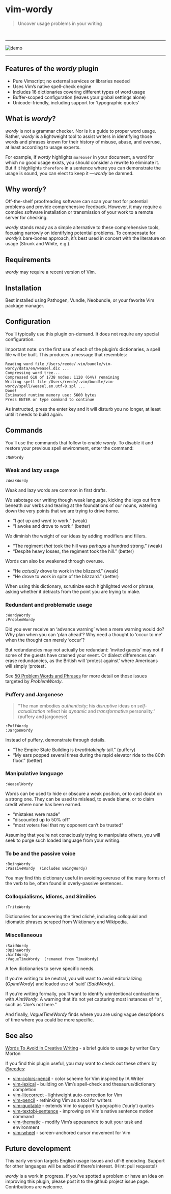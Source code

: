 # vim-wordy

> Uncover usage problems in your writing

<br/>

- - -
![demo](screenshots/demo.gif)
- - -

## Features of the _wordy_ plugin

* Pure Vimscript; no external services or libraries needed
* Uses Vim’s native spell-check engine
* Includes 16 dictionaries covering different types of word usage
* Buffer-scoped configuration (leaves your global settings alone)
* Unicode-friendly, including support for ‘typographic quotes’

## What is _wordy_?

_wordy_ is not a grammar checker. Nor is it a guide to proper word usage.
Rather, _wordy_ is a lightweight tool to assist writers in identifying
those words and phrases known for their history of misuse, abuse, and
overuse, at least according to usage experts.

For example, if _wordy_ highlights `moreover` in your document, a word for
which no good usage exists, you should consider a rewrite to eliminate it.
But if it highlights `therefore` in a sentence where you can demonstrate
the usage is sound, you can elect to keep it —_wordy_ be damned.

## Why _wordy_?

Off-the-shelf proofreading software can scan your text for potential problems
and provide comprehensive feedback. However, it may require a complex
software installation or transmission of your work to a remote server for 
checking. 

_wordy_ stands ready as a simple alternative to these comprehensive tools,
focusing narrowly on identifying potential problems. To compensate for
_wordy_’s bare-bones approach, it’s best used in concert with the
literature on usage (Strunk and White, e.g.). 

## Requirements

_wordy_ may require a recent version of Vim.

## Installation

Best installed using Pathogen, Vundle, Neobundle, or your favorite Vim
package manager.

## Configuration

You’ll typically use this plugin on-demand. It does not require any
special configuration.

Important note: on the first use of each of the plugin’s dictionaries,
a spell file will be built. This produces a message that resembles:

```
Reading word file /Users/reede/.vim/bundle/vim-wordy/data/en/weasel.dic ...
Compressing word tree...
Compressed 618 of 1738 nodes; 1120 (64%) remaining
Writing spell file /Users/reede/.vim/bundle/vim-wordy/spell/weasel.en.utf-8.spl ...
Done!
Estimated runtime memory use: 5600 bytes
Press ENTER or type command to continue
```

As instructed, press the enter key and it will disturb you no longer, at
least until it needs to build again.

## Commands

You’ll use the commands that follow to enable _wordy_. To disable it and
restore your previous spell environment, enter the command:

```
:NoWordy
```

### Weak and lazy usage

```
:WeakWordy
```

Weak and lazy words are common in first drafts.

We sabotage our writing though weak language, kicking the legs out from
beneath our verbs and tearing at the foundations of our nouns, watering
down the very points that we are trying to drive home.

* “I _got_ up and _went_ to work.” (weak)
* “I awoke and drove to work.” (better)

We diminish the weight of our ideas by adding modifiers and fillers.

* “The regiment _that_ took the hill was _perhaps_ a hundred strong.” (weak)
* “Despite heavy losses, the regiment took the hill.” (better)

Words can also be weakened through overuse.

* “He _actually_ drove to work in the blizzard.” (weak)
* “He drove to work in spite of the blizzard.” (better)

When using this dictionary, scrutinize each highlighted word or phrase,
asking whether it detracts from the point you are trying to make.

### Redundant and problematic usage

```
:WordyWordy
:ProblemWordy
```

Did you ever receive an ‘advance warning’ when a mere warning would do?
Why plan when you can ‘plan ahead’? Why need a thought to ‘occur to me’
when the thought can merely ‘occur’?

But redundancies may not actually be redundant: ‘invited guests’ may not
if some of the guests have crashed your event. Or dialect differences can
erase redundancies, as the British will ‘protest against’ where Americans
will simply ‘protest’.

See [50 Problem Words and Phrases][1] for more detail on those issues
targeted by _ProblemWordy_.

[1]: http://www.dailywritingtips.com/50-problem-words-and-phrases/

### Puffery and Jargonese

> “The man embodies _authenticity_; his _disruptive_ ideas on
> _self-actualization_ reflect his _dynamic_ and _transformative_
> personality.” (puffery and jargonese)

```
:PuffWordy
:JargonWordy
```

Instead of puffery, demonstrate through details.

* “The Empire State Building is _breathtakingly_ tall.” (puffery)
* “My ears popped several times during the rapid elevator ride to the 80th
  floor.” (better)

### Manipulative language

```
:WeaselWordy
```

Words can be used to hide or obscure a weak position, or to cast doubt on
a strong one. They can be used to mislead, to evade blame, or to claim credit 
where none has been earned.

* “mistakes were made”
* “discounted up to 50% off”
* “most voters feel that my opponent can’t be trusted”

Assuming that you’re not consciously trying to manipulate others, you will
seek to purge such loaded language from your writing.

### To be and the passive voice

```
:BeingWordy
:PassiveWordy  (includes BeingWordy)
```

You may find this dictionary useful in avoiding overuse of the many forms
of the verb to be, often found in overly-passive sentences.

### Colloquialisms, Idioms, and Similies

```
:TriteWordy
```

Dictionaries for uncovering the tired cliché, including colloquial and
idiomatic phrases scraped from Wiktionary and Wikipedia.

### Miscellaneous

```
:SaidWordy
:OpineWordy
:AintWordy
:VagueTimeWordy  (renamed from TimeWordy)
```

A few dictionaries to serve specific needs.

If you’re writing to be neutral, you will want to avoid editorializing
(_OpineWordy_) and loaded use of ‘said’ (_SaidWordy_).

If you’re writing formally, you’ll want to identify unintentional
contractions with _AintWordy_. A warning that it’s not yet capturing most
instances of “’s”, such as “Joe’s not here.”

And finally, _VagueTimeWordy_ finds where you are using vague descriptions of
time where you could be more specific.

## See also

[Words To Avoid in Creative Writing][wa] - a brief guide to usage by writer Cary Morton

[wg]: https://github.com/bnbeckwith/writegood-mode
[wa]: http://darlingmionette.deviantart.com/art/Words-To-Avoid-152886782

If you find this plugin useful, you may want to check out these others by
[@reedes][re]:

* [vim-colors-pencil][cp] - color scheme for Vim inspired by IA Writer
* [vim-lexical][lx] - building on Vim’s spell-check and thesaurus/dictionary completion
* [vim-litecorrect][lc] - lightweight auto-correction for Vim
* [vim-pencil][pn] - rethinking Vim as a tool for writers
* [vim-quotable][qu] - extends Vim to support typographic (‘curly’) quotes
* [vim-textobj-sentence][ts] - improving on Vim's native sentence motion command
* [vim-thematic][th] - modify Vim’s appearance to suit your task and environment
* [vim-wheel][wh] - screen-anchored cursor movement for Vim

[re]: https://github.com/reedes
[cp]: http://github.com/reedes/vim-colors-pencil
[lx]: http://github.com/reedes/vim-lexical
[lc]: http://github.com/reedes/vim-litecorrect
[pn]: http://github.com/reedes/vim-pencil
[ts]: http://github.com/reedes/vim-textobj-sentence
[qu]: http://github.com/reedes/vim-quotable
[th]: http://github.com/reedes/vim-thematic
[wh]: http://github.com/reedes/vim-wheel

## Future development

This early version targets English usage issues and utf-8 encoding.
Support for other languages will be added if there’s interest. (Hint: pull
requests!)

_wordy_ is a work in progress. If you’ve spotted a problem or have an idea
on improving this plugin, please post it to the github project issue page.
Contributions are welcome.

<!-- vim: set tw=74 :-->
